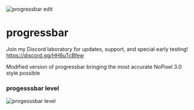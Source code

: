 ![progressbar edit](https://user-images.githubusercontent.com/91661118/136114695-4699fcbd-7854-4df7-be44-d1d605781c5d.png)

# progressbar
Join my Discord laboratory for updates, support, and special early testing!
<br>
https://discord.gg/HH6uTcBfew

Modified version of progressbar bringing the most accurate NoPixel 3.0 style possible

### progesssbar level
![progesssbar level](https://user-images.githubusercontent.com/91661118/139389962-80c07782-4cd3-4dfb-a824-c1bfeaddd7e1.png)
